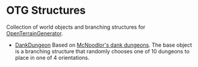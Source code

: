 # OTG Structures

Collection of world objects and branching structures for [OpenTerrainGenerator](https://minecraft.curseforge.com/projects/open-terrain-generator).

- [DankDungeon](./DankDungeon.bo3) Based on [McNoodlor's dank dungeons](https://imgur.com/a/JanPA). The base object is a branching structure that randomly chooses one of 10 dungeons to place in one of 4 orientations.
